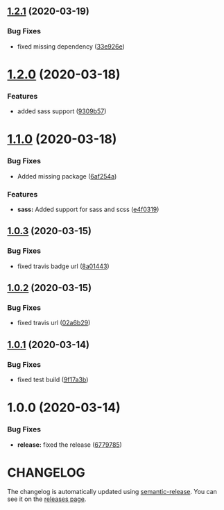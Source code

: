 ## [1.2.1](https://github.com/nejcm/js-library-boilerplate/compare/v1.2.0...v1.2.1) (2020-03-19)


### Bug Fixes

* fixed missing dependency ([33e926e](https://github.com/nejcm/js-library-boilerplate/commit/33e926e92e3284f6ab45dad44bcdc4f8e435fe62))

# [1.2.0](https://github.com/nejcm/js-library-boilerplate/compare/v1.1.0...v1.2.0) (2020-03-18)


### Features

* added sass support ([9309b57](https://github.com/nejcm/js-library-boilerplate/commit/9309b57bea2cf290f4f541d255e34324cabd4e4c))

# [1.1.0](https://github.com/nejcm/js-library-boilerplate/compare/v1.0.3...v1.1.0) (2020-03-18)


### Bug Fixes

* Added missing package ([6af254a](https://github.com/nejcm/js-library-boilerplate/commit/6af254a5a349b564885f532e5e12a8e5ed395a07))


### Features

* **sass:** Added support for sass and scss ([e4f0319](https://github.com/nejcm/js-library-boilerplate/commit/e4f03190598befaa8d3d427371871c6bba081bb2))

## [1.0.3](https://github.com/nejcm/js-library-boilerplate/compare/v1.0.2...v1.0.3) (2020-03-15)


### Bug Fixes

* fixed travis badge url ([8a01443](https://github.com/nejcm/js-library-boilerplate/commit/8a01443d025157810df8cb95f8375d616fc84941))

## [1.0.2](https://github.com/nejcm/js-library-boilerplate/compare/v1.0.1...v1.0.2) (2020-03-15)


### Bug Fixes

* fixed travis url ([02a6b29](https://github.com/nejcm/js-library-boilerplate/commit/02a6b29f8d7a0ab64a9c25f0bc763dd966b77df7))

## [1.0.1](https://github.com/nejcm/js-library-boilerplate/compare/v1.0.0...v1.0.1) (2020-03-14)


### Bug Fixes

* fixed test build ([9f17a3b](https://github.com/nejcm/js-library-boilerplate/commit/9f17a3bb2665eb9bfab6fe24a826b1600984a384))

# 1.0.0 (2020-03-14)


### Bug Fixes

* **release:** fixed the release ([6779785](https://github.com/nejcm/js-library-boilerplate/commit/6779785a9b264429b64569c967b657f9dbf7ead2))

# CHANGELOG

The changelog is automatically updated using
[semantic-release](https://github.com/semantic-release/semantic-release). You
can see it on the [releases page](../../releases).
